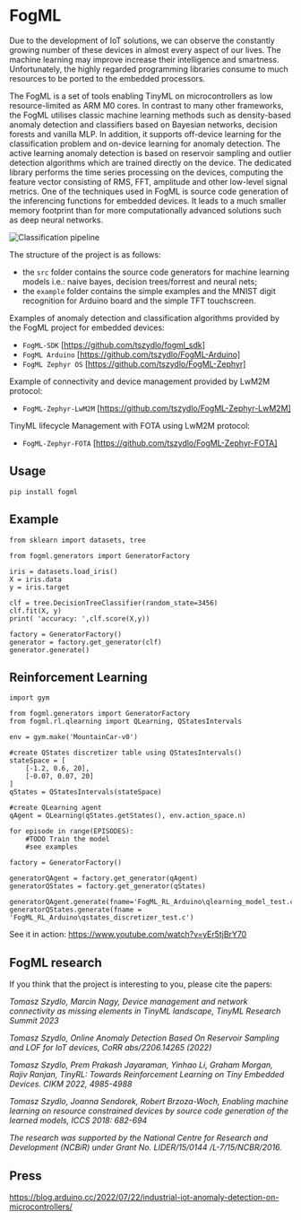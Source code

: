 # FogML

Due to the development of IoT solutions, we can observe the constantly growing number of these devices in almost every aspect of our lives. The machine learning may improve increase their intelligence and smartness. Unfortunately, the highly regarded programming libraries consume to much resources to be ported to the embedded processors.

The FogML is a set of tools enabling TinyML on microcontrollers as low resource-limited as ARM M0 cores. In contrast to many other frameworks, the FogML utilises classic machine learning methods such as density-based anomaly detection and classifiers based on Bayesian networks, decision forests and vanilla MLP. In addition, it supports off-device learning for the classification problem and on-device learning for anomaly detection. The active learning anomaly detection is based on reservoir sampling and outlier detection algorithms which are trained directly on the device. The dedicated library performs the time series processing on the devices, computing the feature vector consisting of RMS, FFT, amplitude and other low-level signal metrics. One of the techniques used in FogML is source code generation of the inferencing functions for embedded devices. It leads to a much smaller memory footprint than for more computationally advanced solutions such as deep neural networks.

![Classification pipeline](./doc/algorithms.png)

The structure of the project is as follows:
* the `src` folder contains the source code generators for machine learning models i.e.: naive bayes, decision trees/forrest and neural nets;
* the `example` folder contains the simple examples and the MNIST digit recognition for Arduino board and the simple TFT touchscreen.

Examples of anomaly detection and classification algorithms provided by the FogML project for embedded devices:
* `FogML-SDK` [https://github.com/tszydlo/fogml_sdk]
* `FogML Arduino` [https://github.com/tszydlo/FogML-Arduino]
* `FogML Zephyr OS` [https://github.com/tszydlo/FogML-Zephyr]

Example of connectivity and device management provided by LwM2M protocol:
* `FogML-Zephyr-LwM2M` [https://github.com/tszydlo/FogML-Zephyr-LwM2M]

TinyML lifecycle Management with FOTA using LwM2M protocol:
* `FogML-Zephyr-FOTA` [https://github.com/tszydlo/FogML-Zephyr-FOTA]

## Usage

`pip install fogml`


## Example

```
from sklearn import datasets, tree

from fogml.generators import GeneratorFactory

iris = datasets.load_iris()
X = iris.data
y = iris.target

clf = tree.DecisionTreeClassifier(random_state=3456)
clf.fit(X, y)
print( 'accuracy: ',clf.score(X,y))

factory = GeneratorFactory()
generator = factory.get_generator(clf)
generator.generate()
```

## Reinforcement Learning

```
import gym

from fogml.generators import GeneratorFactory
from fogml.rl.qlearning import QLearning, QStatesIntervals

env = gym.make('MountainCar-v0')

#create QStates discretizer table using QStatesIntervals()
stateSpace = [
    [-1.2, 0.6, 20],
    [-0.07, 0.07, 20]
]
qStates = QStatesIntervals(stateSpace)

#create QLearning agent
qAgent = QLearning(qStates.getStates(), env.action_space.n)

for episode in range(EPISODES):
    #TODO Train the model
    #see examples

factory = GeneratorFactory()

generatorQAgent = factory.get_generator(qAgent)
generatorQStates = factory.get_generator(qStates)

generatorQAgent.generate(fname='FogML_RL_Arduino\qlearning_model_test.c')
generatorQStates.generate(fname = 'FogML_RL_Arduino\qstates_discretizer_test.c')

```

See it in action:
https://www.youtube.com/watch?v=yEr5tjBrY70

## FogML research

If you think that the project is interesting to you, please cite the papers:

_Tomasz Szydlo, Marcin Nagy, Device management and network connectivity as missing elements in TinyML landscape, TinyML Research Summit 2023_

_Tomasz Szydlo, Online Anomaly Detection Based On Reservoir Sampling and LOF for IoT devices, CoRR abs/2206.14265 (2022)_

_Tomasz Szydlo, Prem Prakash Jayaraman, Yinhao Li, Graham Morgan, Rajiv Ranjan, TinyRL: Towards Reinforcement Learning on Tiny Embedded Devices. CIKM 2022, 4985-4988_

_Tomasz Szydlo, Joanna Sendorek, Robert Brzoza-Woch, Enabling machine learning on resource constrained devices by source code generation of the learned models, ICCS 2018: 682-694_

_The research was supported by the National Centre for Research and Development (NCBiR) under Grant No. LIDER/15/0144 /L-7/15/NCBR/2016._


## Press
https://blog.arduino.cc/2022/07/22/industrial-iot-anomaly-detection-on-microcontrollers/
